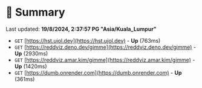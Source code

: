 # 📖 Summary
Last updated: **19/8/2024, 2:37:57 PG "Asia/Kuala_Lumpur"**

- `GET` [https://hst.ujol.dev](https://hst.ujol.dev) - **Up** (763ms)
- `GET` [https://reddviz.deno.dev/gimme](https://reddviz.deno.dev/gimme) - **Up** (2930ms)
- `GET` [https://reddviz.amar.kim/gimme](https://reddviz.amar.kim/gimme) - **Up** (1420ms)
- `GET` [https://dumb.onrender.com](https://dumb.onrender.com) - **Up** (361ms)
